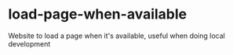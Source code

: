 # load-page-when-available
Website to load a page when it's available, useful when doing local development

